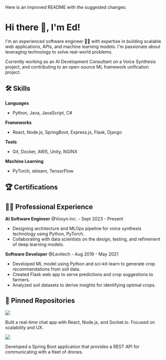 Here is an improved README with the suggested changes:

# Hi there 👋, I'm Ed!

I'm an experienced software engineer 👨‍💻 with expertise in building scalable web applications, APIs, and machine learning models. I'm passionate about leveraging technology to solve real-world problems.

Currently working as an AI Development Consultant on a Voice Synthesis project, and contributing to an open-source ML framework unification project.

## 🛠 Skills

**Languages**

- Python, Java, JavaScript, C#

**Frameworks**

- React, Node.js, SpringBoot, Express.js, Flask, Django 

**Tools**

- Git, Docker, AWS, Unity, NGINX

**Machine Learning**

- PyTorch, sklearn, TensorFlow

## 🏆 Certifications
<!--
- AWS Certified Solutions Architect Associate
- Microsoft Certified: Azure Fundamentals -->

## 👩‍💻 Professional Experience

**AI Software Engineer** @Vosyn Inc.  - Sept 2023 - Present

- Designing architecture and MLOps pipeline for voice synthesis technology using Python,
PyTorch.
- Collaborating with data scientists on the design, testing, and refinement of deep learning
models.

**Software Developer** @Levitech - Aug 2019 - May 2021

- Developed ML model using Python and sci-kit-learn to generate crop recommendations
from soil data.
- Created Flask web app to serve predictions and crop suggestions to farmers.
- Analyzed soil datasets to derive insights for identifying optimal crops.

## 📌 Pinned Repositories

<a href="https://github.com/edielam/Social-Metric-Tracker">
  <img src="https://github-readme-stats.vercel.app/api/pin/?username=edielam&repo=Social-Metric-Tracker"/>
</a>

Built a real-time chat app with React, Node.js, and Socket.io. Focused on scalability and UX.

<a href="https://github.com/edielam/Drone-Dispatcher-App">
  <img src="https://github-readme-stats.vercel.app/api/pin/?username=edielam&repo=Drone-Dispatcher-App"/>
</a>

Developed a Spring Boot application that provides a REST API for communicating with a fleet of drones.
